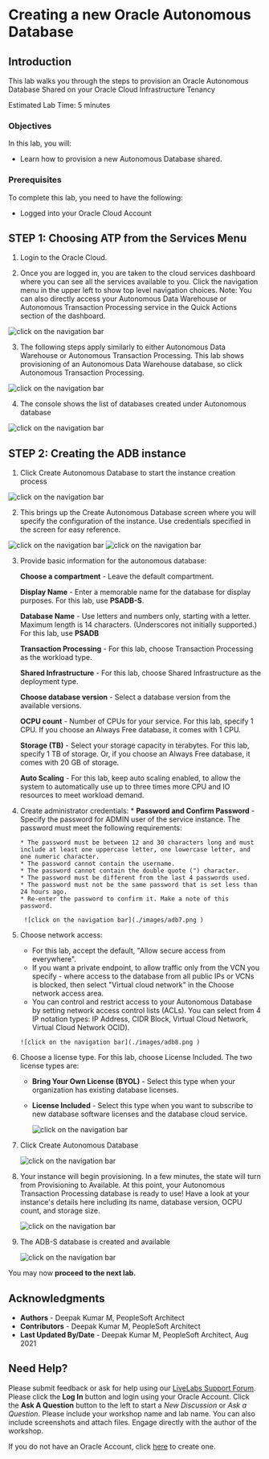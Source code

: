 # Creating a new Oracle Autonomous Database

## Introduction
This lab walks you through the steps to provision an Oracle Autonomous Database Shared on your Oracle Cloud Infrastructure Tenancy

Estimated Lab Time: 5 minutes


### Objectives

In this lab, you will:
* Learn how to provision a new Autonomous Database shared.



### Prerequisites

To complete this lab, you need to have the following:
* Logged into your Oracle Cloud Account



## **STEP 1**: Choosing ATP from the Services Menu
1. Login to the Oracle Cloud.
  
2. Once you are logged in, you are taken to the cloud services dashboard where you can see all the services available to you. Click the navigation menu in the upper left to show top level navigation choices.
  Note: You can also directly access your Autonomous Data Warehouse or Autonomous Transaction Processing service in the Quick Actions section of the dashboard.

  ![click on the navigation bar](./images/adb1.png )
  
3. The following steps apply similarly to either Autonomous Data Warehouse or Autonomous Transaction Processing. This lab shows provisioning of an Autonomous Data Warehouse database, so click Autonomous Transaction Processing.

  ![click on the navigation bar](./images/adb2.png )

4. The console shows the list of databases created under Autonomous database

 ![click on the navigation bar](./images/adb3.png )




## **STEP 2**: Creating the ADB instance
1. Click Create Autonomous Database to start the instance creation process

  
  ![click on the navigation bar](./images/adb4.png )

2.	This brings up the Create Autonomous Database screen where you will specify the configuration of the instance. Use credentials specified in the screen for easy reference.

  ![click on the navigation bar](./images/adb5.png )
  ![click on the navigation bar](./images/adb6.png )

3.	Provide basic information for the autonomous database:
       
       **Choose a compartment** - Leave the default compartment.

       **Display Name** - Enter a memorable name for the database for display purposes. For this lab, use **PSADB-S**.

       **Database Name** - Use letters and numbers only, starting with a letter. Maximum length is 14 characters. (Underscores not initially supported.) For this lab, use **PSADB**

       **Transaction Processing** - For this lab, choose Transaction Processing as the workload type.

       **Shared Infrastructure** - For this lab, choose Shared Infrastructure as the deployment type.

       **Choose database version** - Select a database version from the available versions.

       **OCPU count** - Number of CPUs for your service. For this lab, specify 1 CPU. If you choose an Always Free database, it comes with 1 CPU.

       **Storage (TB)** - Select your storage capacity in terabytes. For this lab, specify 1 TB of storage. Or, if you choose an Always Free database, it comes with 20 GB of storage.

       **Auto Scaling** - For this lab, keep auto scaling enabled, to allow the system to automatically use up to three times more CPU and IO resources to meet workload demand.

4. Create administrator credentials:
       * **Password and Confirm Password** - Specify the password for ADMIN user of the service instance. The password must meet the following requirements:

       * The password must be between 12 and 30 characters long and must include at least one uppercase letter, one lowercase letter, and one numeric character.
       * The password cannot contain the username.
       * The password cannot contain the double quote (") character.
       * The password must be different from the last 4 passwords used.
       * The password must not be the same password that is set less than 24 hours ago.
       * Re-enter the password to confirm it. Make a note of this password.
       
        ![click on the navigation bar](./images/adb7.png )

5.	Choose network access:
       * For this lab, accept the default, "Allow secure access from everywhere".
       * If you want a private endpoint, to allow traffic only from the VCN you specify - where access    to the database from all public IPs or VCNs is blocked, then select "Virtual cloud network" in the Choose network access area.
       * You can control and restrict access to your Autonomous Database by setting network access control lists (ACLs). You can select from 4 IP notation types: IP Address, CIDR Block, Virtual Cloud Network, Virtual Cloud Network OCID).

        ![click on the navigation bar](./images/adb8.png )

6.	 Choose a license type. For this lab, choose License Included. The two license types are:

       * **Bring Your Own License (BYOL)** - Select this type when your organization has existing database licenses.
       * **License Included** - Select this type when you want to subscribe to new database software licenses and the database cloud service.
         
         ![click on the navigation bar](./images/adb9.png )

7. Click Create Autonomous Database
    
    ![click on the navigation bar](./images/adb10.png )


8. Your instance will begin provisioning. In a few minutes, the state will turn from Provisioning to Available. At this point, your Autonomous Transaction Processing database is ready to use! Have a look at your instance's details here including its name, database version, OCPU count, and storage size.
 
    ![click on the navigation bar](./images/adb11.png )

9. The ADB-S database is created and available
    
    ![click on the navigation bar](./images/adb12.png )

You may now **proceed to the next lab.**


## Acknowledgments
* **Authors** - Deepak Kumar M, PeopleSoft Architect
* **Contributors** - Deepak Kumar M, PeopleSoft Architect
* **Last Updated By/Date** - Deepak Kumar M, PeopleSoft Architect, Aug 2021

## Need Help?
Please submit feedback or ask for help using our [LiveLabs Support Forum](https://community.oracle.com/tech/developers/categories/Migrate%20SaaS%20to%20OCI). Please click the **Log In** button and login using your Oracle Account. Click the **Ask A Question** button to the left to start a *New Discussion* or *Ask a Question*.  Please include your workshop name and lab name.  You can also include screenshots and attach files.  Engage directly with the author of the workshop.

If you do not have an Oracle Account, click [here](https://profile.oracle.com/myprofile/account/create-account.jspx) to create one.